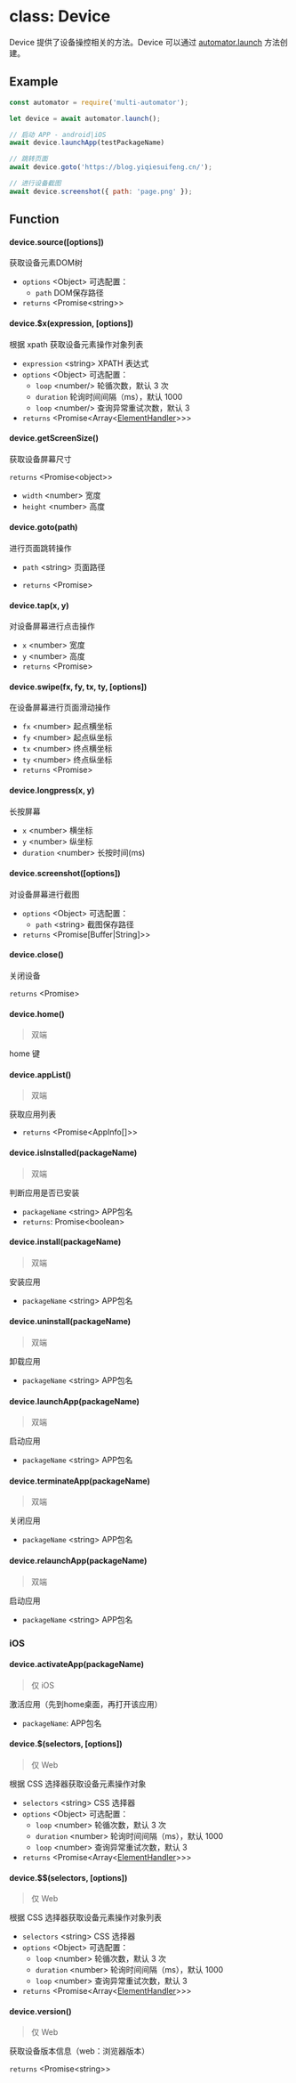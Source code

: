 # class: Device

Device 提供了设备操控相关的方法。Device 可以通过 [automator.launch](./Automator.md#automator.launch([options])) 方法创建。

## Example

```javascript
const automator = require('multi-automator');

let device = await automator.launch();

// 启动 APP - android|iOS
await device.launchApp(testPackageName)

// 跳转页面
await device.goto('https://blog.yiqiesuifeng.cn/');

// 进行设备截图
await device.screenshot({ path: 'page.png' });
```

## Function

#### device.source([options])

获取设备元素DOM树

- `options` <Object\> 可选配置：
    - `path` <string/> DOM保存路径
- `returns` <Promise<string\>\>

#### device.$x(expression, [options])

根据 xpath 获取设备元素操作对象列表

- `expression` <string\> XPATH 表达式
- `options` <Object\> 可选配置：
    - `loop` <number/\> 轮循次数，默认 3 次
    - `duration` <number> 轮询时间间隔（ms），默认 1000
    - `loop` <number/\> 查询异常重试次数，默认 3
- `returns` <Promise<Array<[ElementHandler](./ElementHandle.md)\>\>>

#### device.getScreenSize()

获取设备屏幕尺寸

`returns` <Promise<object\>\>

- `width` <number\> 宽度
- `height` <number\> 高度

#### device.goto(path)

进行页面跳转操作

- `path` <string\> 页面路径

- `returns` <Promise\>

#### device.tap(x, y)

对设备屏幕进行点击操作

- `x` <number\> 宽度
- `y` <number\> 高度
- `returns` <Promise\>

#### device.swipe(fx, fy, tx, ty, [options])

在设备屏幕进行页面滑动操作

- `fx` <number\> 起点横坐标
- `fy` <number\> 起点纵坐标
- `tx` <number\> 终点横坐标
- `ty` <number\> 终点纵坐标
- `returns` <Promise\>

#### device.longpress(x, y)

长按屏幕

- `x` <number\> 横坐标
- `y` <number\> 纵坐标
- `duration` <number\> 长按时间(ms)

#### device.screenshot([options])

对设备屏幕进行截图

- `options` <Object\> 可选配置：
    - `path` <string\> 截图保存路径
- `returns` <Promise[Buffer|String]>\>

#### device.close()

关闭设备

`returns` <Promise\>

#### device.home()

> 双端

home 键

#### device.appList()

> 双端

获取应用列表

- `returns` <Promise<AppInfo[]>\>

#### device.isInstalled(packageName)

> 双端

判断应用是否已安装

- `packageName` <string\> APP包名
- `returns`: Promise<boolean\>

#### device.install(packageName)

> 双端

安装应用

- `packageName` <string\> APP包名

#### device.uninstall(packageName)

> 双端

卸载应用

- `packageName` <string\> APP包名

#### device.launchApp(packageName)

> 双端

启动应用

- `packageName` <string\> APP包名

#### device.terminateApp(packageName)

> 双端

关闭应用

- `packageName` <string\> APP包名

#### device.relaunchApp(packageName)

> 双端

启动应用

- `packageName` <string\> APP包名

### iOS

#### device.activateApp(packageName)

> 仅 iOS

激活应用（先到home桌面，再打开该应用）

- `packageName`: APP包名

#### device.$(selectors, [options])

> 仅 Web

根据 CSS 选择器获取设备元素操作对象

- `selectors` <string\> CSS 选择器
- `options` <Object\> 可选配置：
  - `loop` <number\> 轮循次数，默认 3 次
  - `duration` <number\> 轮询时间间隔（ms），默认 1000
  - `loop` <number\> 查询异常重试次数，默认 3
- `returns` <Promise<Array<[ElementHandler](./ElementHandle.md)\>\>>

#### device.$$(selectors, [options])

> 仅 Web

根据 CSS 选择器获取设备元素操作对象列表

- `selectors` <string\> CSS 选择器
- `options` <Object\> 可选配置：
  - `loop` <number\> 轮循次数，默认 3 次
  - `duration` <number\> 轮询时间间隔（ms），默认 1000
  - `loop` <number\> 查询异常重试次数，默认 3
- `returns` <Promise<Array<[ElementHandler](./ElementHandle.md)\>\>>

#### device.version()

> 仅 Web

获取设备版本信息（web：浏览器版本）

`returns` <Promise<string\>\>

